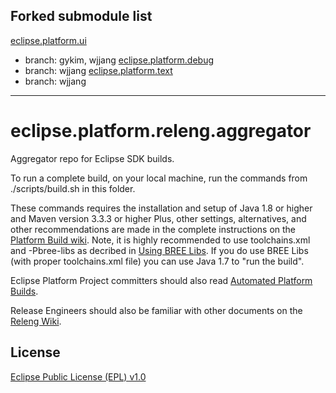 Forked submodule list
-----------

[eclipse.platform.ui](https://github.com/rubis-lab/eclipse.platform.ui)
- branch: gykim, wjjang
[eclipse.platform.debug](https://github.com/rubis-lab/eclipse.platform.debug)
- branch: wjjang
[eclipse.platform.text](https://github.com/rubis-lab/eclipse.platform.text)
- branch: wjjang



--------------

eclipse.platform.releng.aggregator
==================================

Aggregator repo for Eclipse SDK builds.

To run a complete build, on your local machine, run the commands from ./scripts/build.sh in this folder.

These commands requires the installation and setup of Java 1.8 or higher and Maven version 3.3.3 or higher Plus, other settings, alternatives, and other recommendations are made in the complete instructions on the [Platform Build wiki](http://wiki.eclipse.org/Platform-releng/Platform_Build "Platform Build"). Note, it is highly recommended to use toolchains.xml and -Pbree-libs as decribed in [Using BREE Libs](https://wiki.eclipse.org/Platform-releng/Platform_Build#Using_BREE_Libs "Using BREE Libs"). If you do use BREE Libs (with proper toolchains.xml file) you can use Java 1.7 to "run the build".

Eclipse Platform Project committers should also read [Automated Platform Builds](http://wiki.eclipse.org/Platform-releng/Automated_Platform_Build "Automated Platform Builds").

Release Engineers should also be familiar with other documents on the [Releng Wiki](http://wiki.eclipse.org/Category:Eclipse_Platform_Releng "Releng Wiki").

License
-------

[Eclipse Public License (EPL) v1.0][2]

[2]: http://wiki.eclipse.org/EPL

